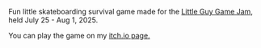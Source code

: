 Fun little skateboarding survival game made for the <a href="https://itch.io/jam/little-guy-game-jam">Little Guy Game Jam</a>, held July 25 - Aug 1, 2025.

You can play the game on my <a href="https://alwgamedev.itch.io/little-guy-shuttle-service">itch.io page.</a>
